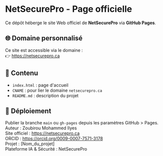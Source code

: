 # NetSecurePro - Page officielle

Ce dépôt héberge le site Web officiel de **NetSecurePro** via **GitHub Pages**.

## 🌐 Domaine personnalisé

Ce site est accessible via le domaine :  
👉 https://netsecurepro.ca

## 📄 Contenu

- `index.html` : page d'accueil
- `CNAME` : pour lier le domaine `netsecurepro.ca`
- `README.md` : description du projet

## 🚀 Déploiement

Publier la branche `main` ou `gh-pages` depuis les paramètres GitHub > Pages.
Auteur : Zoubirou Mohammed Ilyes  
Site officiel : https://netsecurepro.ca  
ORCID : https://orcid.org/0009-0007-7571-3178  
Projet : [Nom_du_projet]  
Plateforme IA & Sécurité : NetSecurePro

